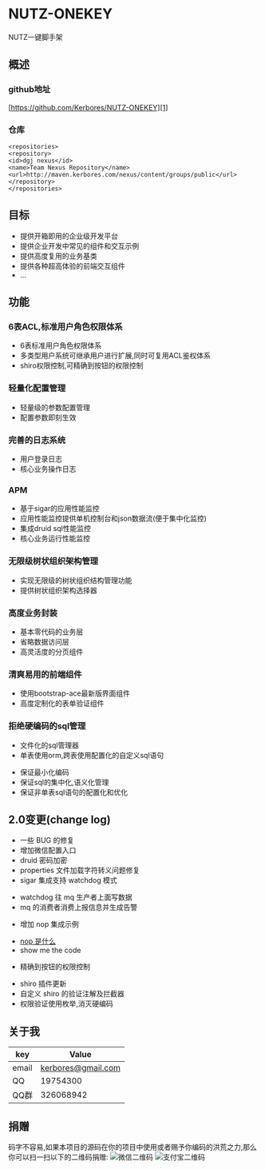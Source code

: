 
# NUTZ-ONEKEY
NUTZ一键脚手架

## 概述

### github地址 
[https://github.com/Kerbores/NUTZ-ONEKEY][1]
### 仓库
```
<repositories>
<repository>
<id>dgj nexus</id>
<name>Team Nexus Repository</name>
<url>http://maven.kerbores.com/nexus/content/groups/public</url>
</repository>
</repositories>
```
## 目标
- 提供开箱即用的企业级开发平台
- 提供企业开发中常见的组件和交互示例
- 提供高度复用的业务基类
- 提供各种超高体验的前端交互组件
- ...

## 功能

### 6表ACL,标准用户角色权限体系
- 6表标准用户角色权限体系
- 多类型用户系统可继承用户进行扩展,同时可复用ACL鉴权体系
- shiro权限控制,可精确到按钮的权限控制


### 轻量化配置管理
- 轻量级的参数配置管理
- 配置参数即刻生效


### 完善的日志系统
- 用户登录日志
- 核心业务操作日志


### APM
- 基于sigar的应用性能监控
- 应用性能监控提供单机控制台和json数据流(便于集中化监控)
- 集成druid sql性能监控
- 核心业务运行性能监控


### 无限级树状组织架构管理
- 实现无限级的树状组织结构管理功能
- 提供树状组织架构选择器


### 高度业务封装
- 基本零代码的业务层
- 省略数据访问层
- 高灵活度的分页组件


### 清爽易用的前端组件
- 使用bootstrap-ace最新版界面组件
- 高度定制化的表单验证组件


### 拒绝硬编码的sql管理
- 文件化的sql管理器
- 单表使用orm,跨表使用配置化的自定义sql语句
+ 保证最小化编码
+ 保证sql的集中化,语义化管理
+ 保证非单表sql语句的配置化和优化

## 2.0变更(change log)

- 一些 BUG 的修复
- 增加微信配置入口
- druid 密码加密
- properties 文件加载字符转义问题修复
- sigar 集成支持 watchdog 模式
+ watchdog 往 mq 生产者上面写数据
+ mq 的消费者消费上报信息并生成告警
- 增加 nop 集成示例
+ [nop 是什么][4]
+ show me the code
- 精确到按钮的权限控制
+ shiro 插件更新
+ 自定义 shiro 的验证注解及拦截器
+ 权限验证使用枚举,消灭硬编码

## 关于我
key  | Value
------------- | -------------
email | kerbores@gmail.com
QQ | 19754300
QQ群 | 326068942

## 捐赠
码字不容易,如果本项目的源码在你的项目中使用或者赐予你编码的洪荒之力,那么你可以扫一扫以下的二维码捐赠:
![微信二维码][2]
![支付宝二维码][3]




[1]: http://git.oschina.net/uploads/qrcode/qrcode_wechat_14675223541030518.png
[2]: http://git.oschina.net/uploads/qrcode/qrcode_wechat_14675223541030518.png
[3]: http://git.oschina.net/uploads/qrcode/qrcode_alipay_14675225071030518.png
[4]: https://github.com/nutzam/nutzmore/tree/master/nutz-plugins-nop